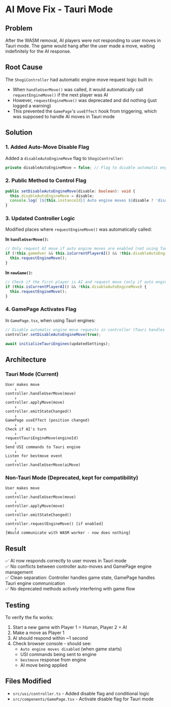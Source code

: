 # AI Move Fix - Tauri Mode

## Problem

After the WASM removal, AI players were not responding to user moves in Tauri mode. The game would hang after the user made a move, waiting indefinitely for the AI response.

## Root Cause

The `ShogiController` had automatic engine move request logic built in:
- When `handleUserMove()` was called, it would automatically call `requestEngineMove()` if the next player was AI
- However, `requestEngineMove()` was deprecated and did nothing (just logged a warning)
- This prevented the `GamePage`'s `useEffect` hook from triggering, which was supposed to handle AI moves in Tauri mode

## Solution

### 1. Added Auto-Move Disable Flag

Added a `disableAutoEngineMove` flag to `ShogiController`:

```typescript
private disableAutoEngineMove = false; // Flag to disable automatic engine move requests (for Tauri mode)
```

### 2. Public Method to Control Flag

```typescript
public setDisableAutoEngineMove(disable: boolean): void {
  this.disableAutoEngineMove = disable;
  console.log(`[${this.instanceId}] Auto engine moves ${disable ? 'disabled' : 'enabled'}`);
}
```

### 3. Updated Controller Logic

Modified places where `requestEngineMove()` was automatically called:

**In `handleUserMove()`:**
```typescript
// Only request AI move if auto engine moves are enabled (not using Tauri engines)
if (!this.gameOver && this.isCurrentPlayerAI() && !this.disableAutoEngineMove) {
  this.requestEngineMove();
}
```

**In `newGame()`:**
```typescript
// Check if the first player is AI and request move (only if auto engine moves enabled - not in Tauri mode)
if (this.isCurrentPlayerAI() && !this.disableAutoEngineMove) {
  this.requestEngineMove();
}
```

### 4. GamePage Activates Flag

In `GamePage.tsx`, when using Tauri engines:

```typescript
// Disable automatic engine move requests in controller (Tauri handles it externally)
controller.setDisableAutoEngineMove(true);

await initializeTauriEngines(updatedSettings);
```

## Architecture

### Tauri Mode (Current)
```
User makes move
    ↓
controller.handleUserMove(move)
    ↓
controller.applyMove(move) 
    ↓
controller.emitStateChanged()
    ↓
GamePage useEffect (position changed)
    ↓
Check if AI's turn
    ↓
requestTauriEngineMove(engineId)
    ↓
Send USI commands to Tauri engine
    ↓
Listen for bestmove event
    ↓
controller.handleUserMove(aiMove)
```

### Non-Tauri Mode (Deprecated, kept for compatibility)
```
User makes move
    ↓
controller.handleUserMove(move)
    ↓
controller.applyMove(move)
    ↓
controller.emitStateChanged()
    ↓
controller.requestEngineMove() [if enabled]
    ↓
[Would communicate with WASM worker - now does nothing]
```

## Result

✅ AI now responds correctly to user moves in Tauri mode  
✅ No conflicts between controller auto-moves and GamePage engine management  
✅ Clean separation: Controller handles game state, GamePage handles Tauri engine communication  
✅ No deprecated methods actively interfering with game flow  

## Testing

To verify the fix works:

1. Start a new game with Player 1 = Human, Player 2 = AI
2. Make a move as Player 1
3. AI should respond within ~1 second
4. Check browser console - should see:
   - `Auto engine moves disabled` (when game starts)
   - USI commands being sent to engine
   - `bestmove` response from engine
   - AI move being applied

## Files Modified

- `src/usi/controller.ts` - Added disable flag and conditional logic
- `src/components/GamePage.tsx` - Activate disable flag for Tauri mode

